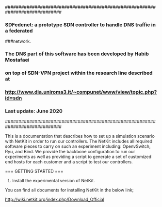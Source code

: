 #############################################################################
###
### SDFedenet: a prototype SDN controller to handle DNS traffic in a federated 
###network.
###
### The DNS part of this software has been developed by Habib Mostafaei
### on top of SDN-VPN project within the research line described at
### http://www.dia.uniroma3.it/~compunet/www/view/topic.php?id=sdn
###
### Last update: June 2020
#############################################################################

This is a documentation that describes how to set up a simulation 
scenario with NetKit in order to run our controllers. The NetKit 
includes all required software pieces to carry on such an experiment 
including: OpenvSwitch, Ryu, and Bind. We provide the backbone 
configuration to run our experiments as well as providing a script to 
generate a set of customized end hosts for each customer and a script 
to test our controllers.

=== GETTING STARTED ===

1. Install the experimental version of NetKit.

You can find all documents for installing NetKit in the below link;

http://wiki.netkit.org/index.php/Download_Official
